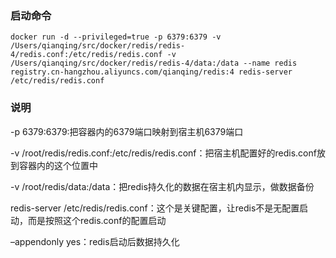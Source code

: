### 启动命令
```shell
docker run -d --privileged=true -p 6379:6379 -v /Users/qianqing/src/docker/redis/redis-4/redis.conf:/etc/redis/redis.conf -v /Users/qianqing/src/docker/redis/redis-4/data:/data --name redis registry.cn-hangzhou.aliyuncs.com/qianqing/redis:4 redis-server /etc/redis/redis.conf
```

### 说明

-p 6379:6379:把容器内的6379端口映射到宿主机6379端口  

-v /root/redis/redis.conf:/etc/redis/redis.conf：把宿主机配置好的redis.conf放到容器内的这个位置中  

-v /root/redis/data:/data：把redis持久化的数据在宿主机内显示，做数据备份  

redis-server /etc/redis/redis.conf：这个是关键配置，让redis不是无配置启动，而是按照这个redis.conf的配置启动  

–appendonly yes：redis启动后数据持久化